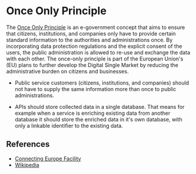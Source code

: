 # Once Only Principle

The [Once Only Principle] is an e-government concept that aims to ensure that
citizens, institutions, and companies only have to provide certain standard
information to the authorities and administrations once. By incorporating data
protection regulations and the explicit consent of the users, the public
administration is allowed to re-use and exchange the data with each other. The
once-only principle is part of the European Union's (EU) plans to further develop
the Digital Single Market by reducing the administrative burden on citizens and
businesses.

- Public service customers (citizens, institutions, and companies) should not
have to supply the same information more than once to public administrations.

- APIs should store collected data in a single database. That means for example
when a service is enriching existing data from another database it should store
the enriched data in it's own database, with only a linkable identifier to the
existing data.

## References

- [Connecting Europe Facility](https://ec.europa.eu/cefdigital/wiki/display/CEFDIGITAL/Once+Only+Principle)
- [Wikipedia](https://en.wikipedia.org/wiki/Once-only_principle)

[Once Only Principle]: https://ec.europa.eu/cefdigital/wiki/display/CEFDIGITAL/Once+Only+Principle
